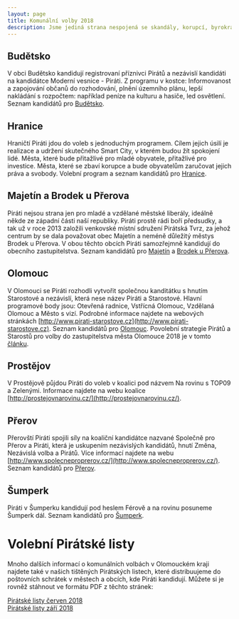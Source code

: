 ```yaml
---
layout: page
title: Komunální volby 2018
description: Jsme jediná strana nespojená se skandály, korupcí, byrokracií. Jsme tu osm let. Hájíme svobodu, přinášíme čerstvé nápady a nebojíme se říkat, co si myslíme. Politici slibují modré z nebe, světlé zítřky a další prázdná hesla. Piráti nabízí jasné a konkrétní cíle – černé na bílém. Pusťte nás na ně!
---
```

## Budětsko

V obci Budětsko kandidují registrovaní příznivci Pirátů a nezávislí kandidáti na kandidátce Moderní vesnice - Piráti. Z programu v kostce: Informovanost a zapojování občanů do rozhodování, plnění územního plánu, lepší nakládání s rozpočtem: například peníze na kulturu a hasiče, led osvětlení. Seznam kandidátů pro [Budětsko](/volby/komunalni/2018/budetsko).

## Hranice

Hraničtí Piráti jdou do voleb s jednoduchým programem. Cílem jejich úsilí je realizace a udržení skutečného Smart City, v kterém budou žít spokojení lidé. Města, které bude přitažlivé pro mladé obyvatele, přitažlivé pro investice. Města, které se zbaví korupce a bude obyvatelům zaručovat jejich práva a svobody. Volební program a seznam kandidátů pro [Hranice](/volby/komunalni/2018/hranice).

## Majetín a Brodek u Přerova

Piráti nejsou strana jen pro mladé a vzdělané městské liberály, ideálně někde ze západní části naší republiky. Piráti prostě rádi boří předsudky, a tak už v roce 2013 založili venkovské místní sdružení Pirátská Tvrz, za jehož centrum by se dala považovat obec Majetín a neméně důležitý městys Brodek u Přerova. V obou těchto obcích Piráti samozřejmně kandidují do obecního zastupitelstva. Seznam kandidátů pro [Majetín](/volby/komunalni/2018/majetin) a [Brodek u Přerova](/volby/komunalni/2018/brodek-u-prerova).

## Olomouc 

V Olomouci se Piráti rozhodli vytvořit společnou kanditátku s hnutím Starostové a nezávislí, která nese název Piráti a Starostové. Hlavní programové body jsou: Otevřená radnice, Vstřícná Olomouc, Vzdělaná Olomouc a Město s vizí. Podrobné informace najdete na webových stránkách [http://www.pirati-starostove.cz](http://www.pirati-starostove.cz). Seznam kandidátů pro [Olomouc](/volby/komunalni/2018/olomouc). Povolební strategie Pirátů a Starostů pro volby do zastupitelstva města Olomouce 2018 je v tomto [článku](/tiskove-zpravy/povolebni-strategie-piratu-a-starostu-pro-volby-do-zastupitelstva-mesta-olomouce-2018.html).

## Prostějov

V Prostějově půjdou Piráti do voleb v koalici pod názvem Na rovinu s TOP09 a Zelenými. Informace najdete na webu koalice [http://prostejovnarovinu.cz/](http://prostejovnarovinu.cz/). 

## Přerov

Přerovští Piráti spojili síly na koaliční kandidátce nazvané Společně pro Přerov a Piráti, která je uskupením nezávislých kandidátů, hnutí Změna, Nezávislá volba a Pirátů. Více informací najdete na webu [http://www.spolecneproprerov.cz/](http://www.spolecneproprerov.cz/). Seznam kandidátů pro [Přerov](/volby/komunalni/2018/prerov).

## Šumperk

Piráti v Šumperku kandidují pod heslem Férově a na rovinu posuneme Šumperk dál. Seznam kandidátů pro [Šumperk](/volby/komunalni/2018/sumperk).

<h1 itemprop="headline" class="c-BasicPage__title">Volební Pirátské listy</h1>

Mnoho dalších informací o komunálních volbách v Olomouckém kraji najdete také v našich tištěných Pirátských listech, které distribuujeme do poštovních schrátek v městech a obcích, kde Piráti kandidují. Můžete si je rovněž stáhnout ve formátu PDF z těchto stránek:

[Pirátské listy červen 2018](/assets/pdf/2018-06-01-piratske-listy-cerven-2018.pdf)  
[Pirátské listy září 2018](/assets/pdf/2018-09-01-piratske-listy-zari-2018.pdf)